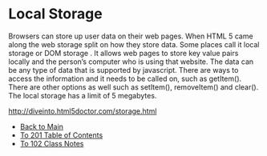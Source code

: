 # Local Storage

Browsers can store up user data on their web pages. When HTML 5 came along the web storage split on how they store data. Some places call it local storage or DOM storage . It allows web pages to store key value pairs locally and the person’s computer who is using that website. The data can be any type of data that is supported by javascript. There are ways to access the information and it needs to be called on, such as getItem(). There are other options as well such as setItem(), removeItem() and clear(). The local storage has a limit of 5 megabytes. 

http://diveinto.html5doctor.com/storage.html

- [Back to Main](README.md)
- [To 201 Table of Contents](class_201_notes.md)
- [To 102 Class Notes](class_102_notes.md)